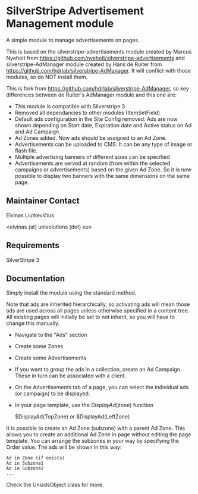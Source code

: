 # SilverStripe Advertisement Management module

A simple module to manage advertisements on pages.

This is based on the silverstripe-advertisements module created by Marcus
Nyeholt from https://github.com/nyeholt/silverstripe-advertisements and
silverstripe-AdManager module created by Hans de Ruiter from
https://github.com/hdrlab/silverstripe-AdManager.
It will conflict with those modules, so do NOT install them.

This is fork from https://github.com/hdrlab/silverstripe-AdManager, so key
differences between de Ruiter's AdManager module and this one
are:
- This module is compatible with Silverstripe 3
- Removed all dependancies to other modules (ItemSetField)
- Default ads configuration in the Site Config removed. Ads are now shown
  depending on Start date, Expiration date and Active status on Ad and Ad Campaign.
- Ad Zones added. Now ads should be assigned to an Ad Zone.
- Advertisements can be uploaded to CMS. It can be any type of image or flash file.
- Multiple advertising banners of different sizes can be specified
- Advertisements are served at random (from within the selected campaigns or
  advertisements) based on the given Ad Zone. So it is now possible to display
  two banners with the same dimensions on the same page.

## Maintainer Contact

Elvinas Liutkevičius

<elvinas (at) unisolutions (dot) eu>

## Requirements

SilverStripe 3

## Documentation

Simply install the module using the standard method.

Note that ads are inherited hierarchically, so activating ads will mean
those ads are used across all pages unless otherwise specified in a content
tree. All existing pages will initially be set to not inherit, so you will
have to change this manually.

* Navigate to the "Ads" section
* Create some Zones
* Create some Advertisements
* If you want to group the ads in a collection, create an Ad Campaign. These in turn can be associated with a client.
* On the Advertisements tab of a page, you can select the individual ads (or campaign) to be displayed.
* In your page template, use the $DisplayAd($zone) function

	$DisplayAd(TopZone) or $DisplayAd(LeftZone)


It is possible to create an Ad Zone (subzone) with a parent Ad Zone. This
allows you to create an additional Ad Zone in page without editing the page
template. You can arrange the subzones in your way by specifying the Order value.
The ads will be shown in this way:

	Ad in Zone (if exists)
	Ad in Subzone1
	Ad in Subzone2
	...


Check the UniadsObject class for more.
